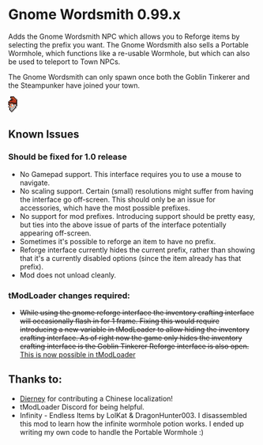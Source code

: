 # Gnome Wordsmith 0.99.x

Adds the Gnome Wordsmith NPC which allows you to Reforge items by selecting the prefix you want.
The Gnome Wordsmith also sells a Portable Wormhole, which functions like a re-usable Wormhole, but which can also be used to teleport to Town NPCs.

The Gnome Wordsmith can only spawn once both the Goblin Tinkerer and the Steampunker have joined your town.

![Image of Gnome Wordsmith's Head](NPCs/GnomeWordsmithNPC_Head.png)

## Known Issues

### Should be fixed for 1.0 release

-   No Gamepad support. This interface requires you to use a mouse to navigate.
-   No scaling support. Certain (small) resolutions might suffer from having the interface go off-screen. This should only be an issue for accessories, which have the most possible prefixes.
-   No support for mod prefixes. Introducing support should be pretty easy, but ties into the above issue of parts of the interface potentially appearing off-screen.
-   Sometimes it's possible to reforge an item to have no prefix.
-   Reforge interface currently hides the current prefix, rather than showing that it's a currently disabled options (since the item already has that prefix).
-   Mod does not unload cleanly.

### tModLoader changes required:

-   ~~While using the gnome reforge interface the inventory crafting interface will occasionally flash in for 1 frame. Fixing this would require introducing a new variable in tModLoader to allow hiding the inventory crafting interface. As of right now the game only hides the inventory crafting interface is the Goblin Tinkerer Reforge interface is also open.~~
    [This is now possible in tModLoader](https://github.com/tModLoader/tModLoader/commit/667306353cde6cbc6c4ecdc3bfbce8db6ef22618)

## Thanks to:

-   [Dierney](https://github.com/Dierney) for contributing a Chinese localization!
-   tModLoader Discord for being helpful.
-   Infinity - Endless Items by LolKat & DragonHunter003. I disassembled this mod to learn how the infinite wormhole potion works. I ended up writing my own code to handle the Portable Wormhole :)

